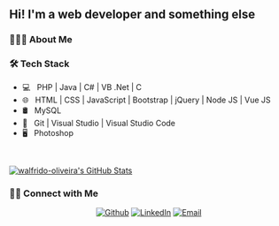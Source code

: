 <h2> Hi! I'm a web developer and something else</h2>

<h3> 👨🏻‍💻 About Me </h3>

<h3>🛠 Tech Stack</h3>

- 💻 &nbsp; PHP | Java | C# | VB .Net | C
- 🌐 &nbsp; HTML | CSS | JavaScript | Bootstrap | jQuery | Node JS | Vue JS
- 🛢 &nbsp; MySQL
- 🔧 &nbsp; Git | Visual Studio | Visual Studio Code
- 🖥 &nbsp; Photoshop

<br/>

[![walfrido-oliveira's GitHub Stats](https://github-readme-stats.vercel.app/api?username=walfrido-oliveira&show_icons=true)](https://github.com/walfrido-oliveira)

<h3> 🤝🏻 Connect with Me </h3>

<p align="center">
<a href="https://github.com/walfrido-oliveira"><img alt="Github" src="https://img.shields.io/badge/Github-walfrido?style=flat-square&logo=github"></a>
<a href="https://www.linkedin.com/in/walfridooliveirasilva/?locale=en_US"><img alt="LinkedIn" src="https://img.shields.io/badge/LinkedIn-Walfrido%20Oliveira-blue?style=flat-square&logo=linkedin"></a>
<a href="mailto:walfrido_15@hotmail.com"><img alt="Email" src="https://img.shields.io/badge/Email-walfrido_15@hotmail.com-blue?style=flat-square&logo=gmail"></a>
</p>
